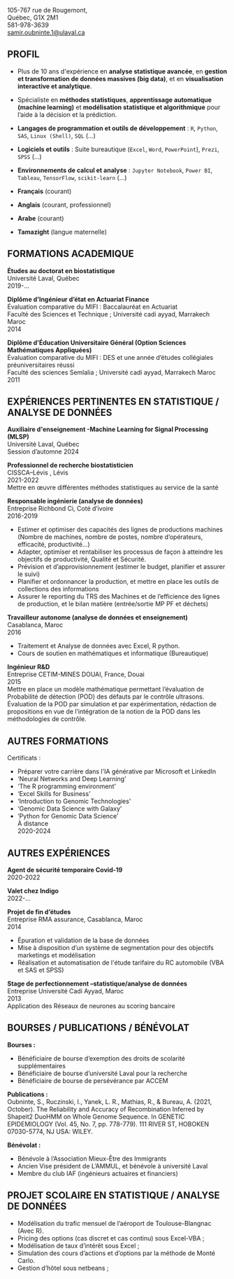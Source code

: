 
105-767 rue de Rougemont,  
Québec, G1X 2M1  
581-978-3639  
samir.oubninte.1@ulaval.ca  

## PROFIL
- Plus de 10 ans d'expérience en **analyse statistique avancée**, en **gestion et transformation de données massives (big data)**, et en **visualisation interactive et analytique**.  
- Spécialiste en **méthodes statistiques**, **apprentissage automatique (machine learning)** et **modélisation statistique et algorithmique** pour l’aide à la décision et la prédiction.  

- **Langages de programmation et outils de développement** : `R`, `Python`, `SAS`, `Linux (Shell)`, `SQL` (…)  
- **Logiciels et outils** : Suite bureautique (`Excel`, `Word`, `PowerPoint`), `Prezi`, `SPSS` (…)  
- **Environnements de calcul et analyse** : `Jupyter Notebook`, `Power BI`, `Tableau`, `TensorFlow`, `scikit-learn` (…)  

- **Français** (courant) 
- **Anglais** (courant, professionnel)  
- **Arabe** (courant)  
- **Tamazight** (langue maternelle) 

## FORMATIONS ACADEMIQUE

**Études au doctorat en biostatistique**  
Université Laval, Québec  
2019-…

**Diplôme d’Ingénieur d’état en Actuariat Finance**  
Évaluation comparative du MIFI : Baccalauréat en Actuariat  
Faculté des Sciences et Technique ; Université cadi ayyad, Marrakech Maroc  
2014

**Diplôme d’Éducation Universitaire Général (Option Sciences Mathématiques Appliquées)**  
Évaluation comparative du MIFI : DES et une année d’études collégiales préuniversitaires réussi  
Faculté des sciences Semlalia ; Université cadi ayyad, Marrakech Maroc  
2011

## EXPÉRIENCES PERTINENTES EN STATISTIQUE / ANALYSE DE DONNÉES

**Auxiliaire d'enseignement -Machine Learning for Signal Processing (MLSP)**  
Université Laval, Québec  
Session d’automne 2024

**Professionnel de recherche biostatisticien**  
CISSCA–Lévis , Lévis  
2021-2022  
Mettre en œuvre différentes méthodes statistiques au service de la santé

**Responsable ingénierie (analyse de données)**  
Entreprise Richbond Ci, Coté d’ivoire  
2016-2019  
- Estimer et optimiser des capacités des lignes de productions machines (Nombre de machines, nombre de postes, nombre d’opérateurs, efficacité, productivité…)  
- Adapter, optimiser et rentabiliser les processus de façon à atteindre les objectifs de productivité, Qualité et Sécurité.  
- Prévision et d’approvisionnement (estimer le budget, planifier et assurer le suivi)  
- Planifier et ordonnancer la production, et mettre en place les outils de collections des informations  
- Assurer le reporting du TRS des Machines et de l’efficience des lignes de production, et le bilan matière (entrée/sortie MP PF et déchets)

**Travailleur autonome (analyse de données et enseignement)**  
Casablanca, Maroc  
2016  
- Traitement et Analyse de données avec Excel, R python.  
- Cours de soutien en mathématiques et informatique (Bureautique)

**Ingénieur R&D**  
Entreprise CETIM-MINES DOUAI, France, Douai  
2015  
Mettre en place un modèle mathématique permettant l’évaluation de Probabilité de détection (POD) des défauts par le contrôle ultrasons.  
Évaluation de la POD par simulation et par expérimentation, rédaction de propositions en vue de l’intégration de la notion de la POD dans les méthodologies de contrôle.

## AUTRES FORMATIONS

Certificats :  
- Préparer votre carrière dans l'IA générative par Microsoft et LinkedIn  
- ‘Neural Networks and Deep Learning’  
- ‘The R programming environment’  
- ‘Excel Skills for Business’  
- ‘Introduction to Genomic Technologies’  
- ‘Genomic Data Science with Galaxy’  
- ‘Python for Genomic Data Science’  
À distance  
2020-2024

## AUTRES EXPÉRIENCES

**Agent de sécurité temporaire Covid-19**  
2020-2022

**Valet chez Indigo**  
2022-…

**Projet de fin d’études**  
Entreprise RMA assurance, Casablanca, Maroc  
2014  
- Épuration et validation de la base de données  
- Mise à disposition d’un système de segmentation pour des objectifs marketings et modélisation  
- Réalisation et automatisation de l'étude tarifaire du RC automobile (VBA et SAS et SPSS)

**Stage de perfectionnement –statistique/analyse de données**  
Entreprise Université Cadi Ayyad, Maroc  
2013  
Application des Réseaux de neurones au scoring bancaire

## BOURSES / PUBLICATIONS / BÉNÉVOLAT

**Bourses :**  
- Bénéficiaire de bourse d’exemption des droits de scolarité supplémentaires  
- Bénéficiaire de bourse d’université Laval pour la recherche  
- Bénéficiaire de bourse de persévérance par ACCEM

**Publications :**  
Oubninte, S., Ruczinski, I., Yanek, L. R., Mathias, R., & Bureau, A. (2021, October). The Reliability and Accuracy of Recombination Inferred by Shapeit2 DuoHMM on Whole Genome Sequence. In GENETIC EPIDEMIOLOGY (Vol. 45, No. 7, pp. 778-779). 111 RIVER ST, HOBOKEN 07030-5774, NJ USA: WILEY.

**Bénévolat :**  
- Bénévole à l’Association Mieux-Être des Immigrants  
- Ancien Vise président de L’AMMUL, et bénévole à université Laval  
- Membre du club IAF (ingénieurs actuaires et financiers)

## PROJET SCOLAIRE EN STATISTIQUE / ANALYSE DE DONNÉES

- Modélisation du trafic mensuel de l’aéroport de Toulouse-Blangnac (Avec R).  
- Pricing des options (cas discret et cas continu) sous Excel-VBA ;  
- Modélisation de taux d’intérêt sous Excel ;  
- Simulation des cours d’actions et d’options par la méthode de Monté Carlo.  
- Gestion d’hôtel sous netbeans ;
